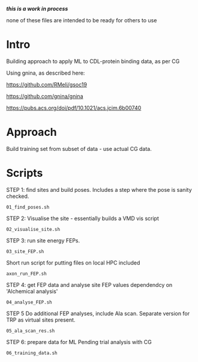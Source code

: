 ***this is a work in process*** 

none of these files are intended to be ready for others to use

Intro
====

Building approach to apply ML to CDL-protein binding data, as per CG

Using gnina, as described here:

https://github.com/RMeli/gsoc19

https://github.com/gnina/gnina

https://pubs.acs.org/doi/pdf/10.1021/acs.jcim.6b00740

Approach
====

Build training set from subset of data - use actual CG data.

Scripts
====

STEP 1: find sites and build poses. 
Includes a step where the pose is sanity checked.
```
01_find_poses.sh
```

STEP 2:
Visualise the site - essentially builds a VMD vis script
```
02_visualise_site.sh
```

STEP 3: run site energy FEPs. 
```
03_site_FEP.sh
```

Short run script for putting files on local HPC included
```
axon_run_FEP.sh 
```

STEP 4: get FEP data and analyse site FEP values
dependendcy on 'Alchemical analysis'
```
04_analyse_FEP.sh
```

STEP 5
Do additional FEP analyses, include Ala scan. Separate version for TRP as virtual sites present.
```
05_ala_scan_res.sh
```

STEP 6: prepare data for ML
Pending trial analysis with CG
```
06_training_data.sh
```

